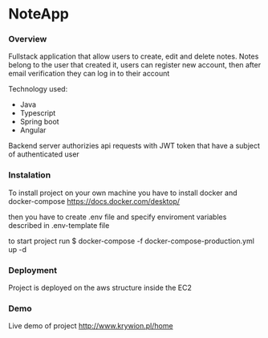 # NoteApp


### Overview
Fullstack application that allow users to create, edit and delete notes.
Notes belong to the user that created it, users can register new account, then after email verification they can log in to their account

Technology used:
  * Java
  * Typescript
  * Spring boot
  * Angular

Backend server authorizies api requests with JWT token that have a subject of authenticated user

### Instalation

To install project on your own machine you have to install docker and docker-compose
https://docs.docker.com/desktop/

then you have to create .env file and specify enviroment variables described in .env-template file



to start project run
$ docker-compose -f docker-compose-production.yml up -d

### Deployment

Project is deployed on the aws structure inside the EC2

### Demo

Live demo of project
http://www.krywion.pl/home

